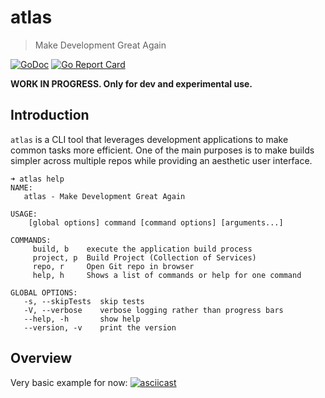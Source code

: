 # atlas
> Make Development Great Again

[![GoDoc](https://godoc.org/github.com/ahstn/atlas?status.svg)](https://godoc.org/github.com/ahstn/atlas)
[![Go Report Card](https://goreportcard.com/badge/ahstn/atlas)](https://goreportcard.com/report/ahstn/atlas)

**WORK IN PROGRESS. Only for dev and experimental use.**

## Introduction
`atlas` is a CLI tool that leverages development applications to make common tasks more efficient.
One of the main purposes is to make builds simpler across multiple repos while providing an aesthetic user interface.

```
➜ atlas help
NAME:
   atlas - Make Development Great Again

USAGE:
    [global options] command [command options] [arguments...]

COMMANDS:
     build, b    execute the application build process
     project, p  Build Project (Collection of Services)
     repo, r     Open Git repo in browser
     help, h     Shows a list of commands or help for one command

GLOBAL OPTIONS:
   -s, --skipTests  skip tests
   -V, --verbose    verbose logging rather than progress bars
   --help, -h       show help
   --version, -v    print the version
```

## Overview
Very basic example for now:
[![asciicast](https://asciinema.org/a/vcZS0r2z15HXiusFTBHGPQtSQ.png)](https://asciinema.org/a/vcZS0r2z15HXiusFTBHGPQtSQ)
